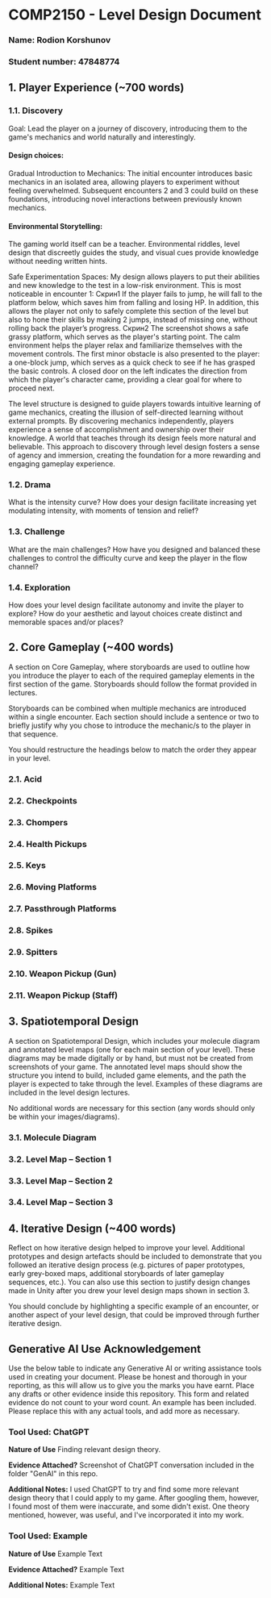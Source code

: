 # COMP2150  - Level Design Document
### Name: Rodion Korshunov
### Student number: 47848774

## 1. Player Experience (~700 words)

### 1.1. Discovery

Goal: Lead the player on a journey of discovery, introducing them to the game's mechanics and world naturally and interestingly.
#### Design choices:
Gradual Introduction to Mechanics:  The initial encounter introduces basic mechanics in an isolated area, allowing players to experiment without feeling overwhelmed.  Subsequent encounters 2 and 3 could build on these foundations, introducing novel interactions between previously known mechanics. 

#### Environmental Storytelling:
The gaming world itself can be a teacher.  Environmental riddles, level design that discreetly guides the study, and visual cues provide knowledge without needing written hints.

Safe Experimentation Spaces: My design allows players to put their abilities and new knowledge to the test in a low-risk environment.  This is most noticeable in encounter 1:
Скрин1
If the player fails to jump, he will fall to the platform below, which saves him from falling and losing HP. In addition, this allows the player not only to safely complete this section of the level but also to hone their skills by making 2 jumps, instead of missing one, without rolling back the player’s progress.
Скрин2
The screenshot shows a safe grassy platform, which serves as the player's starting point. The calm environment helps the player relax and familiarize themselves with the movement controls. The first minor obstacle is also presented to the player: a one-block jump, which serves as a quick check to see if he has grasped the basic controls. A closed door on the left indicates the direction from which the player's character came, providing a clear goal for where to proceed next.

The level structure is designed to guide players towards intuitive learning of game mechanics, creating the illusion of self-directed learning without external prompts. By discovering mechanics independently, players experience a sense of accomplishment and ownership over their knowledge. A world that teaches through its design feels more natural and believable.
This approach to discovery through level design fosters a sense of agency and immersion, creating the foundation for a more rewarding and engaging gameplay experience.

### 1.2. Drama
What is the intensity curve? How does your design facilitate increasing yet modulating intensity, with moments of tension and relief? 

### 1.3. Challenge
What are the main challenges? How have you designed and balanced these challenges to control the difficulty curve and keep the player in the flow channel?

### 1.4. Exploration
How does your level design facilitate autonomy and invite the player to explore? How do your aesthetic and layout choices create distinct and memorable spaces and/or places?

## 2. Core Gameplay (~400 words)
A section on Core Gameplay, where storyboards are used to outline how you introduce the player to each of the required gameplay elements in the first section of the game. Storyboards should follow the format provided in lectures.

Storyboards can be combined when multiple mechanics are introduced within a single encounter. Each section should include a sentence or two to briefly justify why you chose to introduce the mechanic/s to the player in that sequence.

You should restructure the headings below to match the order they appear in your level.

### 2.1. Acid

### 2.2. Checkpoints

### 2.3. Chompers

### 2.4. Health Pickups

### 2.5. Keys

### 2.6. Moving Platforms

### 2.7. Passthrough Platforms

### 2.8. Spikes

### 2.9. Spitters

### 2.10. Weapon Pickup (Gun)

### 2.11. Weapon Pickup (Staff)

## 3. Spatiotemporal Design
A section on Spatiotemporal Design, which includes your molecule diagram and annotated level maps (one for each main section of your level). These diagrams may be made digitally or by hand, but must not be created from screenshots of your game. The annotated level maps should show the structure you intend to build, included game elements, and the path the player is expected to take through the level. Examples of these diagrams are included in the level design lectures.

No additional words are necessary for this section (any words should only be within your images/diagrams).
 
### 3.1. Molecule Diagram

### 3.2. Level Map – Section 1

### 3.3.	Level Map – Section 2

### 3.4.	Level Map – Section 3

## 4. Iterative Design (~400 words)
Reflect on how iterative design helped to improve your level. Additional prototypes and design artefacts should be included to demonstrate that you followed an iterative design process (e.g. pictures of paper prototypes, early grey-boxed maps, additional storyboards of later gameplay sequences, etc.). You can also use this section to justify design changes made in Unity after you drew your level design maps shown in section 3. 

You should conclude by highlighting a specific example of an encounter, or another aspect of your level design, that could be improved through further iterative design.

## Generative AI Use Acknowledgement

Use the below table to indicate any Generative AI or writing assistance tools used in creating your document. Please be honest and thorough in your reporting, as this will allow us to give you the marks you have earnt. Place any drafts or other evidence inside this repository. This form and related evidence do not count to your word count.
An example has been included. Please replace this with any actual tools, and add more as necessary.


### Tool Used: ChatGPT
**Nature of Use** Finding relevant design theory.

**Evidence Attached?** Screenshot of ChatGPT conversation included in the folder "GenAI" in this repo.

**Additional Notes:** I used ChatGPT to try and find some more relevant design theory that I could apply to my game. After googling them, however, I found most of them were inaccurate, and some didn't exist. One theory mentioned, however, was useful, and I've incorporated it into my work.

### Tool Used: Example
**Nature of Use** Example Text

**Evidence Attached?** Example Text

**Additional Notes:** Example Text


